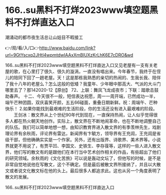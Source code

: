 # 166..su黑料不打烊2023www填空题黑料不打烊直达入口
潮涌动的都市夜生活总让山娃目不暇接工

👉/观/看/入/口👉http://www.baidu.com/link?url=9GtYscxq2JHtl4wpmtdwIAAxXmBlUXzKrLhK6E7cDRO&wd

166..su黑料不打烊2023www填空题黑料不打烊直达入口又见老屋有一支有关老屋的歌，在心里打了很久、很久的漩涡，一直没有唱出来。今年春节，我终于在侄儿的陪同下回了一趟老屋。天！这是那栋我熟悉的亲切的热闹的、生我长我、陪伴了我十八年的老屋么？怎么这般的低矮？我童年、少年眼中那高大、气派的大斗门哪里去了？那142020-12【原创】
	72、上联：舞凤飞龙成夜市；下联：踏歌击鼓助春声。
	十二、今天很不一般，短信表达祝愿，周一一周开端，已然成功一半，端午芒种团圆，双庆喜笑开颜，五五66碰面，重叠日期新鲜。祝：周端午、芒种快乐！
2.如果你能找到最艰难的生活阶段，你的生活还没有进入最艰难的阶段。
　　王剑冰：散文界从上个世纪90年代到现在，一直保持热闹，让人似乎觉得很多人都在热火朝天地创作。实际上，散文界在不断地闹革命，也在不断地调整自己的队伍。我们可以简单地想一想，由知识教育界进入散文界的有季羡林先生，戏剧理论界有余秋雨，评论界有雷达，新闻界有卞毓方，领导界有王充闾，王充闾是省级干部，但他确确实实是一个作家。另外，还有出版界、诗歌界、美术界等。小说界就更不用说了，有贾平凹、李国文、史铁生、李存葆等，这样的一些人进入散文界，他们写的散文有的是跟他们在本行当中艺术创作相关的作品，有些超出了他们的研究领域。余秋雨的《文化苦旅》可以说是轰动文坛了，但他写的时候，是不是非常自觉地说他在写散文，这个不确定。但是最后被散文界所接纳了，并且以大散文或者说文化散文标在他的头上。最后很多人都追求此。这也从另一个角度表明了散文的发展。

166..su黑料不打烊2023www填空题黑料不打烊直达入口
